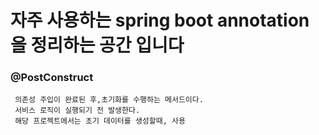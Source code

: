 # 자주 사용하는 spring boot annotation 을 정리하는 공간 입니다

### @PostConstruct
     의존성 주입이 완료된 후,초기화를 수행하는 메서드이다.
     서비스 로직이 실행되기 전 발생한다.
     해당 프로젝트에서는 초기 데이터를 생성할때, 사용
